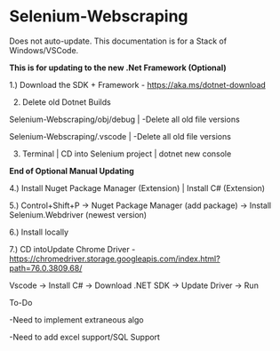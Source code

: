 ﻿# Selenium-Webscraping

Does not auto-update. This documentation is for a Stack of Windows/VSCode.

**This is for updating to the new .Net Framework (Optional)** 

1.) Download the SDK + Framework - https://aka.ms/dotnet-download

2) Delete old Dotnet Builds 

Selenium-Webscraping/obj/debug |
  -Delete all old file versions
  
Selenium-Webscraping/.vscode |
  -Delete all old file versions
  
3) Terminal | CD into Selenium project | dotnet new console 

**End of Optional Manual Updating** 

4.) Install Nuget Package Manager (Extension) | Install C# (Extension)

5.) Control+Shift+P -> Nuget Package Manager (add package) -> Install Selenium.Webdriver (newest version)

6.) Install locally

7.) CD intoUpdate Chrome Driver - https://chromedriver.storage.googleapis.com/index.html?path=76.0.3809.68/


Vscode -> Install C# -> Download .NET SDK -> Update Driver -> Run

To-Do

-Need to implement extraneous algo

-Need to add excel support/SQL Support
